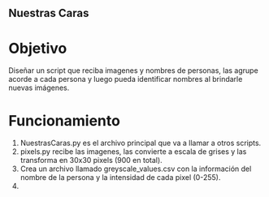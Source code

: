 ## Nuestras Caras

# Objetivo
Diseñar un script que reciba imagenes y nombres de personas, las agrupe acorde a cada persona y luego pueda identificar nombres al brindarle nuevas imágenes.

# Funcionamiento
1) NuestrasCaras.py es el archivo principal que va a llamar a otros scripts.
2) pixels.py recibe las imagenes, las convierte a escala de grises y las transforma en 30x30 pixels (900 en total).
3) Crea un archivo llamado greyscale_values.csv con la información del nombre de la persona y la intensidad de cada pixel (0-255).
4) 
